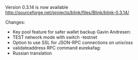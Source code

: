 Version 0.3.14 is now available
http://sourceforge.net/projects/blink/files/Blink/blink-0.3.14/

Changes:
* Key pool feature for safer wallet backup
Gavin Andresen:
* TEST network mode with switch -testnet
* Option to use SSL for JSON-RPC connections on unix/osx
* validateaddress RPC command
eurekafag:
* Russian translation
